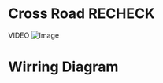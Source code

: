 # Cross Road RECHECK
VIDEO
[](https://youtu.be/nek8qwRLXHk?si=AJKSBx-u7eR70Tcv)
![Image](https://github.com/user-attachments/assets/2a588908-6428-49a5-890e-6a8e38b2cc0e)

# Wirring Diagram

